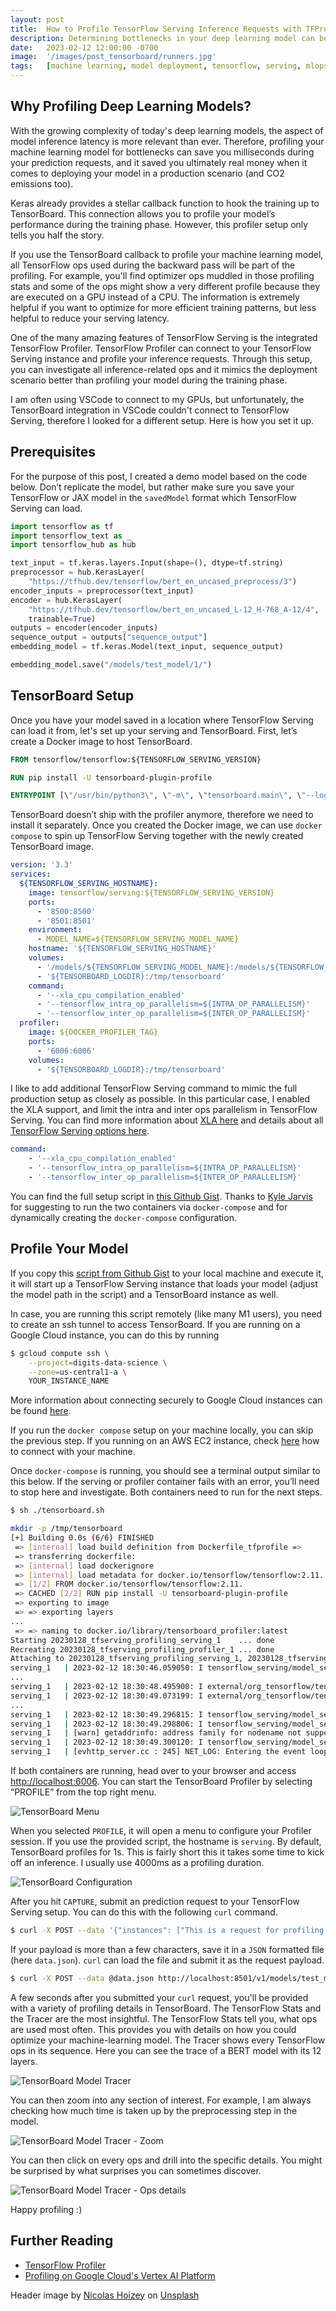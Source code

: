 ```yaml
---
layout: post
title:  How to Profile TensorFlow Serving Inference Requests with TFProfiler
description: Determining bottlenecks in your deep learning model can be crucial in reducing your model latency
date:   2023-02-12 12:00:00 -0700
image:  '/images/post_tensorboard/runners.jpg'
tags:   [machine learning, model deployment, tensorflow, serving, mlops]
---
```


## Why Profiling Deep Learning Models?

With the growing complexity of today's deep learning models, the aspect of model inference latency is more relevant than ever. Therefore, profiling your machine learning model for bottlenecks can save you milliseconds during your prediction requests, and it saved you ultimately real money when it comes to deploying your model in a production scenario (and CO2 emissions too).

Keras already provides a stellar callback function to hook the training up to TensorBoard. This connection allows you to profile your model’s performance during the training phase. However, this profiler setup only tells you half the story.

If you use the TensorBoard callback to profile your machine learning model, all TensorFlow ops used during the backward pass will be part of the profiling. For example, you'll find optimizer ops muddled in those profiling stats and some of the ops might show a very different profile because they are executed on a GPU instead of a CPU. The information is extremely helpful if you want to optimize for more efficient training patterns, but less helpful to reduce your serving latency.

One of the many amazing features of TensorFlow Serving is the integrated TensorFlow Profiler. TensorFlow Profiler can connect to your TensorFlow Serving instance and profile your inference requests. Through this setup, you can investigate all inference-related ops and it mimics the deployment scenario better than profiling your model during the training phase.

I am often using VSCode to connect to my GPUs, but unfortunately, the TensorBoard integration in VSCode couldn't connect to TensorFlow Serving, therefore I looked for a different setup. Here is how you set it up.

## Prerequisites

For the purpose of this post, I created a demo model based on the code below. Don’t replicate the model, but rather make sure you save your TensorFlow or JAX model in the `savedModel` format which TensorFlow Serving can load.

```python
import tensorflow as tf
import tensorflow_text as _
import tensorflow_hub as hub

text_input = tf.keras.layers.Input(shape=(), dtype=tf.string)
preprocessor = hub.KerasLayer(
    "https://tfhub.dev/tensorflow/bert_en_uncased_preprocess/3")
encoder_inputs = preprocessor(text_input)
encoder = hub.KerasLayer(
    "https://tfhub.dev/tensorflow/bert_en_uncased_L-12_H-768_A-12/4",
    trainable=True)
outputs = encoder(encoder_inputs)
sequence_output = outputs["sequence_output"]
embedding_model = tf.keras.Model(text_input, sequence_output)

embedding_model.save("/models/test_model/1/")
```

## TensorBoard Setup

Once you have your model saved in a location where TensorFlow Serving can load it from, let's set up your serving and TensorBoard.
First, let’s create a Docker image to host TensorBoard.

```Dockerfile
FROM tensorflow/tensorflow:${TENSORFLOW_SERVING_VERSION}

RUN pip install -U tensorboard-plugin-profile

ENTRYPOINT [\"/usr/bin/python3\", \"-m\", \"tensorboard.main\", \"--logdir\", \"/tmp/tensorboard\", \"--bind_all\"]
```

TensorBoard doesn’t ship with the profiler anymore, therefore we need to install it separately.
Once you created the Docker image, we can use `docker compose` to spin up TensorFlow Serving together with the newly created TensorBoard image.

```yaml
version: '3.3'
services:
  ${TENSORFLOW_SERVING_HOSTNAME}:
    image: tensorflow/serving:${TENSORFLOW_SERVING_VERSION}
    ports:
      - '8500:8500'
      - '8501:8501'
    environment:
      - MODEL_NAME=${TENSORFLOW_SERVING_MODEL_NAME}
    hostname: '${TENSORFLOW_SERVING_HOSTNAME}'
    volumes:
      - '/models/${TENSORFLOW_SERVING_MODEL_NAME}:/models/${TENSORFLOW_SERVING_MODEL_NAME}'
      - '${TENSORBOARD_LOGDIR}:/tmp/tensorboard'
    command:
      - '--xla_cpu_compilation_enabled'
      - '--tensorflow_intra_op_parallelism=${INTRA_OP_PARALLELISM}'
      - '--tensorflow_inter_op_parallelism=${INTER_OP_PARALLELISM}'
  profiler:
    image: ${DOCKER_PROFILER_TAG}
    ports:
      - '6006:6006'
    volumes:
      - '${TENSORBOARD_LOGDIR}:/tmp/tensorboard'

```

I like to add additional TensorFlow Serving command to mimic the full production setup as closely as possible. In this particular case, I enabled the XLA support, and limit the intra and inter ops parallelism in TensorFlow Serving. You can find more information about [XLA here](https://www.tensorflow.org/xla) and details about all [TensorFlow Serving options here](https://github.com/tensorflow/serving/blob/master/tensorflow_serving/model_servers/main.cc).

```yaml
command:
    - '--xla_cpu_compilation_enabled'
    - '--tensorflow_intra_op_parallelism=${INTRA_OP_PARALLELISM}'
    - '--tensorflow_inter_op_parallelism=${INTER_OP_PARALLELISM}'
```

You can find the full setup script in [this Github Gist](https://gist.github.com/hanneshapke/9a87b932a02c7838b6ba68ded951811a). Thanks to [Kyle Jarvis](https://github.com/tensorflow/serving/issues/1755#issuecomment-1301911977) for suggesting to run the two containers via `docker-compose` and for dynamically creating the `docker-compose` configuration.

## Profile Your Model

If you copy this [script from Github Gist](https://gist.github.com/hanneshapke/9a87b932a02c7838b6ba68ded951811a) to your local machine and execute it, it will start up a TensorFlow Serving instance that loads your model (adjust the model path in the script) and a TensorBoard instance as well.

In case, you are running this script remotely (like many M1 users), you need to create an ssh tunnel to access TensorBoard. If you are running on a Google Cloud instance, you can do this by running

```sh
$ gcloud compute ssh \
    --project=digits-data-science \
    --zone=us-central1-a \
    YOUR_INSTANCE_NAME
```
More information about connecting securely to Google Cloud instances can be found [here](https://cloud.google.com/solutions/connecting-securely).

If you run the `docker compose` setup on your machine locally, you can skip the previous step. If you running on an AWS EC2 instance, check [here](https://docs.aws.amazon.com/emr/latest/ManagementGuide/emr-ssh-tunnel-local.html) how to connect with your machine.

Once `docker-compose` is running, you should see a terminal output similar to this below.
If the serving or profiler container fails with an error, you’ll need to stop here and investigate. Both containers need to run for the next steps.

```sh
$ sh ./tensorboard.sh
```

```bash
mkdir -p /tmp/tensorboard
[+] Building 0.0s (6/6) FINISHED
 => [internal] load build definition from Dockerfile_tfprofile =>
 => transferring dockerfile:
 => [internal] load dockerignore
 => [internal] load metadata for docker.io/tensorflow/tensorflow:2.11.
 => [1/2] FROM docker.io/tensorflow/tensorflow:2.11.
 => CACHED [2/2] RUN pip install -U tensorboard-plugin-profile
 => exporting to image
 => => exporting layers
...
 => => naming to docker.io/library/tensorboard_profiler:latest
Starting 20230128_tfserving_profiling_serving_1    ... done
Recreating 20230128_tfserving_profiling_profiler_1 ... done
Attaching to 20230128_tfserving_profiling_serving_1, 20230128_tfserving_profiling_profiler_1
serving_1   | 2023-02-12 18:30:46.059050: I tensorflow_serving/model_servers/server.cc:74] Building single TensorFlow model file config:  model_name: test_model model_base_path: /models/test_model
...
serving_1   | 2023-02-12 18:30:48.495900: I external/org_tensorflow/tensorflow/cc/saved_model/loader.cc:213] Running initialization op on SavedModel bundle at path: /models/test_model/1
serving_1   | 2023-02-12 18:30:49.073199: I external/org_tensorflow/tensorflow/cc/saved_model/loader.cc:305] SavedModel load for tags { serve }; Status: success: OK. Took 2803691 microseconds.
...
serving_1   | 2023-02-12 18:30:49.296815: I tensorflow_serving/model_servers/server.cc:383] Profiler service is enabled
serving_1   | 2023-02-12 18:30:49.298806: I tensorflow_serving/model_servers/server.cc:409] Running gRPC ModelServer at 0.0.0.0:8500 ...
serving_1   | [warn] getaddrinfo: address family for nodename not supported
serving_1   | 2023-02-12 18:30:49.300120: I tensorflow_serving/model_servers/server.cc:430] Exporting HTTP/REST API at:localhost:8501 ...
serving_1   | [evhttp_server.cc : 245] NET_LOG: Entering the event loop ...
```

If both containers are running, head over to your browser and access [http://localhost:6006](http://localhost:6006).
You can start the TensorBoard Profiler by selecting “PROFILE” from the top right menu.

![TensorBoard Menu](/images/post_tensorboard/tensorboard_menu.png)

When you selected `PROFILE`, it will open a menu to configure your Profiler session. If you use the provided script, the hostname is `serving`. By default, TensorBoard profiles for 1s. This is fairly short this it takes some time to kick off an inference. I usually use 4000ms as a profiling duration.

![TensorBoard Configuration](/images/post_tensorboard/tensorboard_configuration.png)

After you hit `CAPTURE`, submit an prediction request to your TensorFlow Serving setup. You can do this with the following `curl` command.
```sh
$ curl -X POST --data '{"instances": ["This is a request for profiling purposes"]}' http://localhost:8501/v1/models/test_model:predict
```

If your payload is more than a few characters, save it in a `JSON` formatted file (here `data.json`). `curl` can load the file and submit it as the request payload.
```sh
$ curl -X POST --data @data.json http://localhost:8501/v1/models/test_model:predict
```

A few seconds after you submitted your `curl` request, you'll be provided with a variety of profiling details in TensorBoard. The TensorFlow Stats and the Tracer are the most insightful.
The TensorFlow Stats tell you, what ops are used most often. This provides you with details on how you could optimize your machine-learning model.
The Tracer shows every TensorFlow ops in its sequence. Here you can see the trace of a BERT model with its 12 layers.

![TensorBoard Model Tracer](/images/post_tensorboard/tracer_1.png)

You can then zoom into any section of interest. For example, I am always checking how much time is taken up by the preprocessing step in the model.

![TensorBoard Model Tracer - Zoom](/images/post_tensorboard/tracer_2.png)

You can then click on every ops and drill into the specific details. You might be surprised by what surprises you can sometimes discover.

![TensorBoard Model Tracer - Ops details](/images/post_tensorboard/tracer_3.png)

Happy profiling :)

## Further Reading
* [TensorFlow Profiler](https://www.tensorflow.org/tfx/serving/tensorboard)
* [Profiling on Google Cloud's Vertex AI Platform](https://cloud.google.com/blog/topics/developers-practitioners/how-optimize-training-performance-tensorflow-profiler-vertex-ai/)

Header image by <a href="https://unsplash.com/@nhoizey?utm_source=unsplash&utm_medium=referral&utm_content=creditCopyText">Nicolas Hoizey</a> on <a href="https://unsplash.com/photos/poa-Ycw1W8U?utm_source=unsplash&utm_medium=referral&utm_content=creditCopyText">Unsplash</a>

